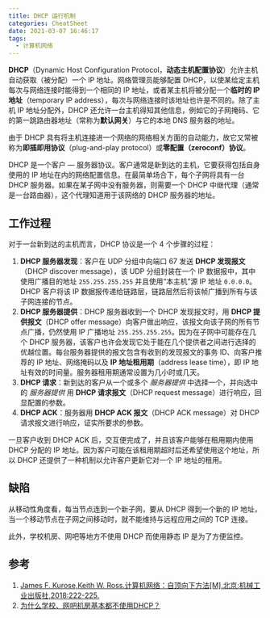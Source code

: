 ```yaml
---
title: DHCP 运行机制
categories: CheatSheet
date: 2021-03-07 16:46:17
tags:
  - 计算机网络
---
```


**DHCP**（Dynamic Host Configuration Protocol，**动态主机配置协议**）允许主机自动获取（被分配）一个 IP 地址。网络管理员能够配置 DHCP，以使某给定主机每次与网络连接时能得到一个相同的 IP 地址，或者某主机将被分配一个**临时的 IP 地址**（temporary IP address），每次与网络连接时该地址也许是不同的。除了主机 IP 地址分配外，DHCP 还允许一台主机得知其他信息，例如它的子网掩码、它的第一跳路由器地址（常称为**默认网关**）与它的本地 DNS 服务器的地址。

由于 DHCP 具有将主机连接进一个网络的网络相关方面的自动能力，故它又常被称为**即插即用协议**（plug-and-play protocol）或**零配置（zeroconf）协议**。

<!-- more -->

DHCP 是一个客户 — 服务器协议。客户通常是新到达的主机，它要获得包括自身使用的 IP 地址在内的网络配置信息。在最简单场合下，每个子网将具有一台 DHCP 服务器。如果在某子网中没有服务器，则需要一个 DHCP 中继代理（通常是一台路由器），这个代理知道用于该网络的 DHCP 服务器的地址。

## 工作过程

对于一台新到达的主机而言，DHCP 协议是一个 4 个步骤的过程：

1. **DHCP 服务器发现**：客户在 UDP 分组中向端口 67 发送 **DHCP 发现报文**（DHCP discover message），该 UDP 分组封装在一个 IP 数据报中，其中使用广播目的地址 `255.255.255.255` 并且使用“本主机”源 IP 地址 `0.0.0.0`。DHCP 客户将该 IP 数据报传递给链路层，链路层然后将该帧广播到所有与该子网连接的节点。
2. **DHCP 服务器提供**：DHCP 服务器收到一个 DHCP 发现报文时，用 **DHCP 提供报文**（DHCP offer message）向客户做出响应，该报文向该子网的所有节点广播，仍然使用 IP 广播地址 `255.255.255.255`。因为在子网中可能存在几个 DHCP 服务器，该客户也许会发现它处于能在几个提供者之间进行选择的优越位置。每台服务器提供的报文包含有收到的发现报文的事务 ID、向客户推荐的 IP 地址、网络掩码以及 **IP 地址租用期**（address lease time），即 IP 地址有效的时间量。服务器租用期通常设置为几小时或几天。
3. **DHCP 请求**：新到达的客户从一个或多个 *服务器提供* 中选择一个，并向选中的 *服务器提供* 用 **DHCP 请求报文**（DHCP request message）进行响应，回显配置的参数。
4. **DHCP ACK**：服务器用 **DHCP ACK 报文**（DHCP ACK message）对 DHCP 请求报文进行响应，证实所要求的参数。

一旦客户收到 DHCP ACK 后，交互便完成了，并且该客户能够在租用期内使用 DHCP 分配的 IP 地址。因为客户可能在该租用期超时后还希望使用这个地址，所以 DHCP 还提供了一种机制以允许客户更新它对一个 IP 地址的租用。

## 缺陷

从移动性角度看，每当节点连到一个新子网，要从 DHCP 得到一个新的 IP 地址，当一个移动节点在子网之间移动时，就不能维持与远程应用之间的 TCP 连接。

此外，学校机房、网吧等地方不使用 DHCP 而使用静态 IP 是为了方便监控。

## 参考

1. [James F. Kurose,Keith W. Ross.计算机网络：自顶向下方法[M].北京:机械工业出版社,2018:222-225.](https://book.douban.com/subject/30280001/)
2. [为什么学校、网吧机房基本都不使用DHCP？](https://www.zhihu.com/question/20971480)
